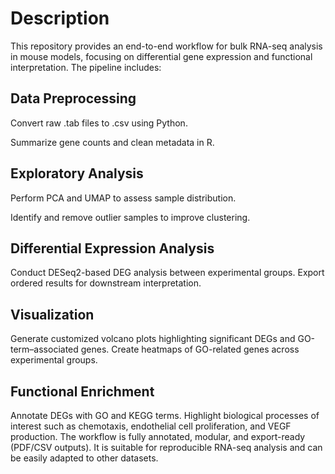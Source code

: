 # Description

This repository provides an end-to-end workflow for bulk RNA-seq analysis in mouse models, focusing on differential gene expression and functional interpretation. The pipeline includes:

## Data Preprocessing

Convert raw .tab files to .csv using Python.

Summarize gene counts and clean metadata in R.

## Exploratory Analysis

Perform PCA and UMAP to assess sample distribution.

Identify and remove outlier samples to improve clustering.

## Differential Expression Analysis

Conduct DESeq2-based DEG analysis between experimental groups.
Export ordered results for downstream interpretation.

## Visualization

Generate customized volcano plots highlighting significant DEGs and GO-term–associated genes.
Create heatmaps of GO-related genes across experimental groups.

## Functional Enrichment

Annotate DEGs with GO and KEGG terms.
Highlight biological processes of interest such as chemotaxis, endothelial cell proliferation, and VEGF production.
The workflow is fully annotated, modular, and export-ready (PDF/CSV outputs). It is suitable for reproducible RNA-seq analysis and can be easily adapted to other datasets.
